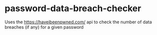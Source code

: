 # password-data-breach-checker
Uses the https://haveibeenpwned.com/ api to check the number of data breaches (if any) for a given password 

